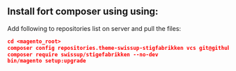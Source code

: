 ## Install fort composer using using:

Add following to repositories list on server and pull the files:

```json
cd <magento_root>
composer config repositories.theme-swissup-stigfabrikken vcs git@github.com:swissup/stigefabrikken.git
composer require swissup/stigefabrikken --no-dev
bin/magento setup:upgrade
```
